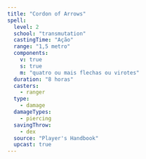 ```yaml
---
title: "Cordon of Arrows"
spell:
  level: 2
  school: "transmutation"
  castingTime: "Ação"
  range: "1,5 metro"
  components:
    v: true
    s: true
    m: "quatro ou mais flechas ou virotes"
  duration: "8 horas"
  casters:
    - ranger
  type:
    - damage
  damageTypes:
    - piercing
  savingThrow:
    - dex
  source: "Player's Handbook"
  upcast: true
---
```

